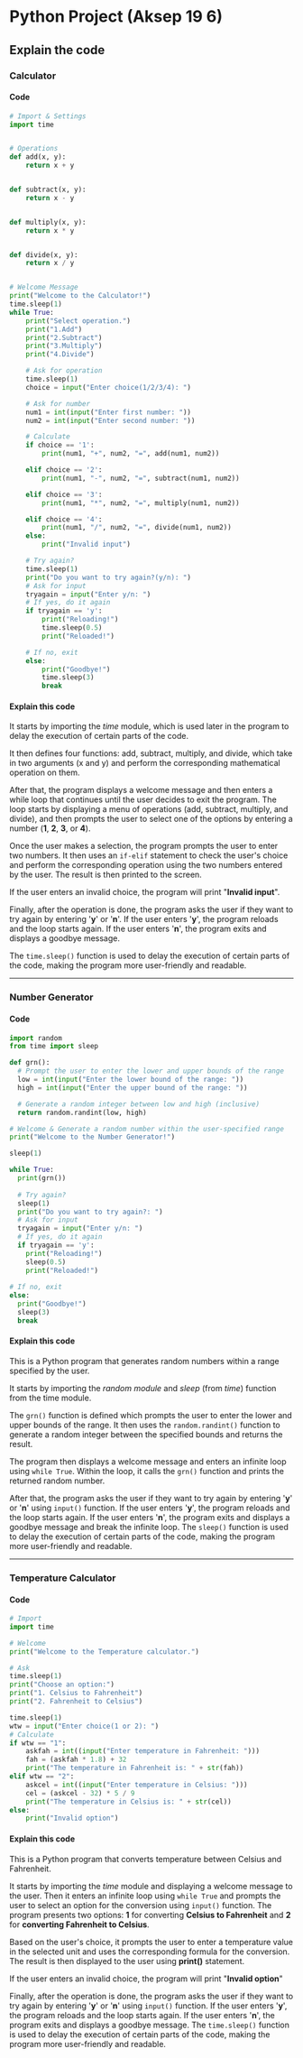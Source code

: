 # Python Project (Aksep 19 6)
## Explain the code
### Calculator
#### Code
``` python
# Import & Settings
import time


# Operations
def add(x, y):
    return x + y


def subtract(x, y):
    return x - y


def multiply(x, y):
    return x * y


def divide(x, y):
    return x / y


# Welcome Message
print("Welcome to the Calculator!")
time.sleep(1)
while True:
    print("Select operation.")
    print("1.Add")
    print("2.Subtract")
    print("3.Multiply")
    print("4.Divide")

    # Ask for operation
    time.sleep(1)
    choice = input("Enter choice(1/2/3/4): ")

    # Ask for number
    num1 = int(input("Enter first number: "))
    num2 = int(input("Enter second number: "))

    # Calculate
    if choice == '1':
        print(num1, "+", num2, "=", add(num1, num2))

    elif choice == '2':
        print(num1, "-", num2, "=", subtract(num1, num2))

    elif choice == '3':
        print(num1, "*", num2, "=", multiply(num1, num2))

    elif choice == '4':
        print(num1, "/", num2, "=", divide(num1, num2))
    else:
        print("Invalid input")

    # Try again?
    time.sleep(1)
    print("Do you want to try again?(y/n): ")
    # Ask for input
    tryagain = input("Enter y/n: ")
    # If yes, do it again
    if tryagain == 'y':
        print("Reloading!")
        time.sleep(0.5)
        print("Reloaded!")

    # If no, exit
    else:
        print("Goodbye!")
        time.sleep(3)
        break
```
#### Explain this code
It starts by importing the *time* module, which is used later in the program to delay the execution of certain parts of the code.

It then defines four functions: add, subtract, multiply, and divide, which take in two arguments (x and y) and perform the corresponding mathematical operation on them.

After that, the program displays a welcome message and then enters a while loop that continues until the user decides to exit the program. The loop starts by displaying a menu of operations (add, subtract, multiply, and divide), and then prompts the user to select one of the options by entering a number (**1**, **2**, **3**, or **4**).

Once the user makes a selection, the program prompts the user to enter two numbers. It then uses an `if-elif` statement to check the user's choice and perform the corresponding operation using the two numbers entered by the user. The result is then printed to the screen.

If the user enters an invalid choice, the program will print "**Invalid input**".

Finally, after the operation is done, the program asks the user if they want to try again by entering '**y**' or '**n**'. If the user enters '**y**', the program reloads and the loop starts again. If the user enters '**n**', the program exits and displays a goodbye message.

The `time.sleep()` function is used to delay the execution of certain parts of the code, making the program more user-friendly and readable.

---
### Number Generator
#### Code
``` python
import random
from time import sleep

def grn():
  # Prompt the user to enter the lower and upper bounds of the range
  low = int(input("Enter the lower bound of the range: "))
  high = int(input("Enter the upper bound of the range: "))

  # Generate a random integer between low and high (inclusive)
  return random.randint(low, high)

# Welcome & Generate a random number within the user-specified range
print("Welcome to the Number Generator!")

sleep(1)

while True:
  print(grn())
  
  # Try again?
  sleep(1)
  print("Do you want to try again?: ")
  # Ask for input
  tryagain = input("Enter y/n: ")
  # If yes, do it again
  if tryagain == 'y':
    print("Reloading!")
    sleep(0.5)
    print("Reloaded!")
 
# If no, exit
else:
  print("Goodbye!")
  sleep(3)
  break
```
#### Explain this code
This is a Python program that generates random numbers within a range specified by the user.

It starts by importing the *random module* and *sleep* (from *time*) function from the time module.

The `grn()` function is defined which prompts the user to enter the lower and upper bounds of the range. It then uses the `random.randint()` function to generate a random integer between the specified bounds and returns the result.

The program then displays a welcome message and enters an infinite loop using `while True`. Within the loop, it calls the `grn()` function and prints the returned random number.

After that, the program asks the user if they want to try again by entering '**y**' or '**n**' using `input()` function. If the user enters '**y**', the program reloads and the loop starts again. If the user enters '**n**', the program exits and displays a goodbye message and break the infinite loop. The `sleep()` function is used to delay the execution of certain parts of the code, making the program more user-friendly and readable.

---
### Temperature Calculator
#### Code
``` python
# Import
import time

# Welcome
print("Welcome to the Temperature calculator.")

# Ask
time.sleep(1)
print("Choose an option:")
print("1. Celsius to Fahrenheit")
print("2. Fahrenheit to Celsius")

time.sleep(1)
wtw = input("Enter choice(1 or 2): ")
# Calculate
if wtw == "1":
    askfah = int((input("Enter temperature in Fahrenheit: ")))
    fah = (askfah * 1.8) + 32
    print("The temperature in Fahrenheit is: " + str(fah))
elif wtw == "2":
    askcel = int((input("Enter temperature in Celsius: ")))
    cel = (askcel - 32) * 5 / 9
    print("The temperature in Celsius is: " + str(cel))
else:
    print("Invalid option")
```
#### Explain this code
This is a Python program that converts temperature between Celsius and Fahrenheit.

It starts by importing the *time* module and displaying a welcome message to the user. Then it enters an infinite loop using `while True` and prompts the user to select an option for the conversion using `input()` function. The program presents two options: **1** for converting **Celsius to Fahrenheit** and **2** for **converting Fahrenheit to Celsius**.

Based on the user's choice, it prompts the user to enter a temperature value in the selected unit and uses the corresponding formula for the conversion. The result is then displayed to the user using **print()** statement.

If the user enters an invalid choice, the program will print "**Invalid option**"

Finally, after the operation is done, the program asks the user if they want to try again by entering '**y**' or '**n**' using `input()` function. If the user enters '**y**', the program reloads and the loop starts again. If the user enters '**n**', the program exits and displays a goodbye message. The `time.sleep()` function is used to delay the execution of certain parts of the code, making the program more user-friendly and readable.
